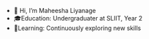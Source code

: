 - 👋 Hi, I’m Maheesha Liyanage
- 🎓Education: Undergraduater at SLIIT, Year 2
- 🌱Learning: Continuously exploring new skills

